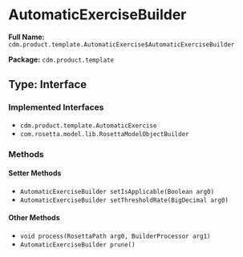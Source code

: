 # AutomaticExerciseBuilder

**Full Name:** `cdm.product.template.AutomaticExercise$AutomaticExerciseBuilder`

**Package:** `cdm.product.template`

## Type: Interface

### Implemented Interfaces

- `cdm.product.template.AutomaticExercise`
- `com.rosetta.model.lib.RosettaModelObjectBuilder`

### Methods

#### Setter Methods

- `AutomaticExerciseBuilder setIsApplicable(Boolean arg0)`
- `AutomaticExerciseBuilder setThresholdRate(BigDecimal arg0)`

#### Other Methods

- `void process(RosettaPath arg0, BuilderProcessor arg1)`
- `AutomaticExerciseBuilder prune()`

